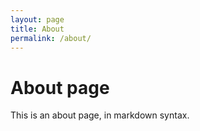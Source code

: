 ```yaml
---
layout: page
title: About
permalink: /about/
---
```


About page
===

This is an about page, in markdown syntax.
